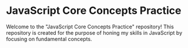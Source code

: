 # JavaScript Core Concepts Practice

Welcome to the "JavaScript Core Concepts Practice" repository! This repository is created for the purpose of honing my skills in JavaScript by focusing on fundamental concepts.

